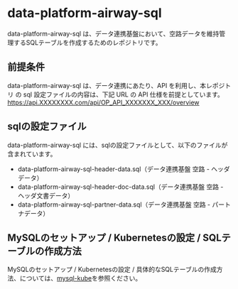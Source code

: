 # data-platform-airway-sql 

data-platform-airway-sql は、データ連携基盤において、空路データを維持管理するSQLテーブルを作成するためのレポジトリです。  

## 前提条件  
data-platform-airway-sql は、データ連携にあたり、API を利用し、本レポジトリ の sql 設定ファイルの内容は、下記 URL の API 仕様を前提としています。  
https://api.XXXXXXXX.com/api/OP_API_XXXXXXX_XXX/overview   

## sqlの設定ファイル

data-platform-airway-sql には、sqlの設定ファイルとして、以下のファイルが含まれています。    

* data-platform-airway-sql-header-data.sql（データ連携基盤 空路 - ヘッダデータ）
* data-platform-airway-sql-header-doc-data.sql（データ連携基盤 空路 - ヘッダ文書データ）
* data-platform-airway-sql-partner-data.sql（データ連携基盤 空路 - パートナデータ）

## MySQLのセットアップ / Kubernetesの設定 / SQLテーブルの作成方法
MySQLのセットアップ / Kubernetesの設定 / 具体的なSQLテーブルの作成方法、については、[mysql-kube](https://github.com/latonaio/mysql-kube)を参照ください。  
